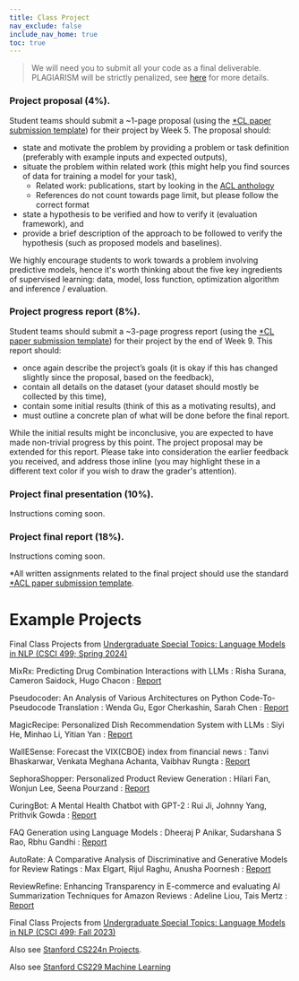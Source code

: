 ```yaml
---
title: Class Project
nav_exclude: false
include_nav_home: true
toc: true
---
```


> We will need you to submit all your code as a final deliverable. PLAGIARISM will be strictly penalized, see [here](https://swabhs.com/f24-csci544-appliednlp/details/policies/#policy-for-the-use-of-ai-generators) for more details.

### Project proposal (4%).

Student teams should submit a ~1-page proposal (using the [*CL paper submission template](https://github.com/acl-org/acl-style-files)) for their project by Week 5. The proposal should:
  - state and motivate the problem by providing a problem or task definition (preferably with example inputs and expected outputs),
  - situate the problem within related work (this might help you find sources of data for training a model for your task),
      - Related work: publications, start by looking in the [ACL anthology](https://aclanthology.org/)
      - References do not count towards page limit, but please follow the correct format
  - state a hypothesis to be verified and how to verify it (evaluation framework), and
  - provide a brief description of the approach to be followed to verify the hypothesis (such as proposed models and baselines).

We highly encourage students to work towards a problem involving predictive models, hence it's worth thinking about the five key ingredients of supervised learning: data, model, loss function, optimization algorithm and inference / evaluation.

### Project progress report (8%).

Student teams should submit a ~3-page progress report (using the [*CL paper submission template](https://github.com/acl-org/acl-style-files)) for their project by the end of Week 9. This report should:
  - once again describe the project’s goals (it is okay if this has changed slightly since the proposal, based on the feedback),
  - contain all details on the dataset (your dataset should mostly be collected by this time),
  - contain some initial results (think of this as a motivating results), and
  - must outline a concrete plan of what will be done before the final report.

While the initial results might be inconclusive, you are expected to have made non-trivial progress by this point. The project proposal may be extended for this report. Please take into consideration the earlier feedback you received, and address those inline (you may highlight these in a different text color if you wish to draw the grader's attention).


### Project final presentation (10%).

Instructions coming soon.



### Project final report (18%).

Instructions coming soon.



*All written assignments related to the final project should use the standard [*ACL paper submission template](https://github.com/acl-org/acl-style-files).


# Example Projects

Final Class Projects from [Undergraduate Special Topics: Language Models in NLP (CSCI 499; Spring 2024)](https://swabhs.com/sp24-csci499-lm4nlp/)


MixRx: Predicting Drug Combination Interactions with LLMs
  : Risha Surana, Cameron Saidock, Hugo Chacon
  : [Report](../../assets/reports/MixRx_Final_Report.pdf)

Pseudocoder: An Analysis of Various Architectures on Python Code-To-Pseudocode Translation
  : Wenda Gu, Egor Cherkashin, Sarah Chen
  : [Report](../../assets/reports/Pseudocoder-Final_Report.pdf)

MagicRecipe: Personalized Dish Recommendation System with LLMs
  : Siyi He, Minhao Li, Yitian Yan
  : [Report](../../assets/reports/MagicRecipe-499_project.pdf)

WallESense: Forecast the VIX(CBOE) index from financial news
  : Tanvi Bhaskarwar, Venkata Meghana Achanta, Vaibhav Rungta
  : [Report](../../assets/reports/WallESense_final_report.pdf)

SephoraShopper: Personalized Product Review Generation
  : Hilari Fan, Wonjun Lee, Seena Pourzand
  : [Report](../../assets/reports/SephoraShopper-499_Final_Project_Report.pdf)

CuringBot: A Mental Health Chatbot with GPT-2
  : Rui Ji, Johnny Yang, Prithvik Gowda
  : [Report](../../assets/reports/CuringBot-CSCI499-Project-Report.pdf)

FAQ Generation using Language Models
  : Dheeraj P Anikar, Sudarshana S Rao, Rbhu Gandhi
  : [Report](../../assets/reports/FAQ_Generation_using_Language_Models.pdf)

AutoRate: A Comparative Analysis of Discriminative and Generative Models for Review Ratings
  : Max Elgart, Rijul Raghu, Anusha Poornesh
  : [Report](../../assets/reports/AutoRate_Project_Report.pdf)

ReviewRefine: Enhancing Transparency in E-commerce and evaluating AI Summarization Techniques for Amazon Reviews
  : Adeline Liou, Tais Mertz
  : [Report](../../assets/reports/ReviewRefine+Final+Project+Report.pdf)


Final Class Projects from [Undergraduate Special Topics: Language Models in NLP (CSCI 499; Fall 2023)](https://swabhs.com/fall23-csci499-lm4nlp/details/class-projects/)


Also see [Stanford CS224n Projects](https://web.stanford.edu/class/cs224n/project.html).

Also see [Stanford CS229 Machine Learning](https://cs229.stanford.edu/proj2017/)
